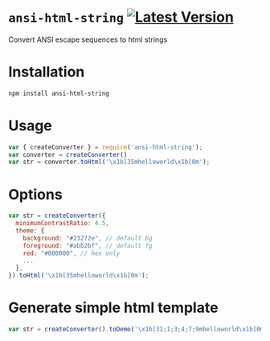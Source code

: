 [npm:latest]: https://www.npmjs.com/package/ansi-html-string/v/latest
[npm:latest:badge]: https://img.shields.io/npm/v/ansi-html-string/latest?style=flat-square

# `ansi-html-string` [![Latest Version][npm:latest:badge]][npm:latest]

Convert ANSI escape sequences to html strings

# Installation

```sh
npm install ansi-html-string
```

# Usage

```js
var { createConverter } = require('ansi-html-string');
var converter = createConverter()
var str = converter.toHtml('\x1b[35mhelloworld\x1b[0m');
```

# Options

```js
var str = createConverter({
  minimumContrastRatio: 4.5,
  theme: {
    background: "#23272e", // default bg
    foreground: "#abb2bf", // default fg
    red: "#000000", // hex only
    ...
  },
}).toHtml('\x1b[35mhelloworld\x1b[0m');
```

# Generate simple html template

```js
var str = createConverter().toDemo('\x1b[31;1;3;4;7;9mhelloworld\x1b[0m');
```
